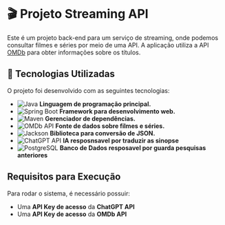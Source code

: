 # 🎬 Projeto Streaming API

Este é um projeto back-end para um serviço de streaming, onde podemos consultar filmes e séries por meio de uma API. A aplicação utiliza a API [OMDb](https://www.omdbapi.com/) para obter informações sobre os títulos.

## 🚀 Tecnologias Utilizadas

O projeto foi desenvolvido com as seguintes tecnologias:

- ![Java](https://img.shields.io/badge/Java-ED8B00?style=for-the-badge&logo=java&logoColor=white) **Linguagem de programação principal.**
- ![Spring Boot](https://img.shields.io/badge/Spring%20Boot-6DB33F?style=for-the-badge&logo=spring-boot&logoColor=white) **Framework para desenvolvimento web.**
- ![Maven](https://img.shields.io/badge/Maven-C71A36?style=for-the-badge&logo=apache-maven&logoColor=white) **Gerenciador de dependências.**
- ![OMDb API](https://img.shields.io/badge/OMDb%20API-FF9E00?style=for-the-badge) **Fonte de dados sobre filmes e séries.**
- ![Jackson](https://img.shields.io/badge/Jackson-2F2F2F?style=for-the-badge) **Biblioteca para conversão de JSON.**
- ![ChatGPT API](https://img.shields.io/badge/ChatGPT-412991?style=for-the-badge&logo=openai&logoColor=white) **IA resposnsavel por traduzir as sinopse**
- ![PostgreSQL](https://img.shields.io/badge/PostgreSQL-336791?style=for-the-badge&logo=postgresql&logoColor=white) **Banco de Dados resposavel por guarda pesquisas anteriores**

## Requisitos para Execução

Para rodar o sistema, é necessário possuir:  

- Uma **API Key de acesso** da **ChatGPT API**  
- Uma **API Key de acesso** da **OMDb API**  

